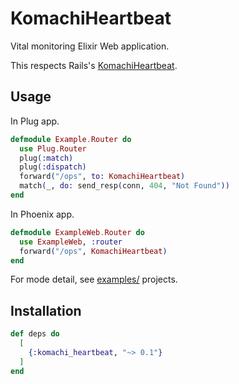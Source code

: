 KomachiHeartbeat
==
Vital monitoring Elixir Web application.

This respects Rails's [KomachiHeartbeat](https://rubygems.org/gems/komachi_heartbeat).

Usage
--
In Plug app.

```elixir
defmodule Example.Router do
  use Plug.Router
  plug(:match)
  plug(:dispatch)
  forward("/ops", to: KomachiHeartbeat)
  match(_, do: send_resp(conn, 404, "Not Found"))
end
```

In Phoenix app.

```elixir
defmodule ExampleWeb.Router do
  use ExampleWeb, :router
  forward("/ops", KomachiHeartbeat)
end
```

For mode detail, see [examples/](examples/) projects.

Installation
--

```elixir
def deps do
  [
    {:komachi_heartbeat, "~> 0.1"}
  ]
end
```
